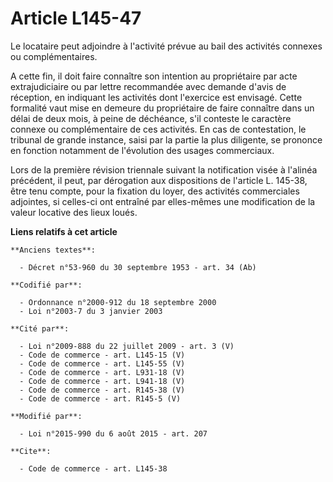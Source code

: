 # Article L145-47

Le locataire peut adjoindre à l'activité prévue au bail des activités connexes ou complémentaires.

A cette fin, il doit faire connaître son intention au propriétaire par acte extrajudiciaire ou par lettre recommandée avec
demande d'avis de réception, en indiquant les activités dont l'exercice est envisagé. Cette formalité vaut mise en demeure du
propriétaire de faire connaître dans un délai de deux mois, à peine de déchéance, s'il conteste le caractère connexe ou
complémentaire de ces activités. En cas de contestation, le tribunal de grande instance, saisi par la partie la plus
diligente, se prononce en fonction notamment de l'évolution des usages commerciaux. 

Lors de la première révision triennale suivant la notification visée à l'alinéa précédent, il peut, par dérogation aux
dispositions de l'article L. 145-38, être tenu compte, pour la fixation du loyer, des activités commerciales adjointes, si
celles-ci ont entraîné par elles-mêmes une modification de la valeur locative des lieux loués.

**Liens relatifs à cet article**

	**Anciens textes**:

	  - Décret n°53-960 du 30 septembre 1953 - art. 34 (Ab)

	**Codifié par**:

	  - Ordonnance n°2000-912 du 18 septembre 2000
	  - Loi n°2003-7 du 3 janvier 2003

	**Cité par**:

	  - Loi n°2009-888 du 22 juillet 2009 - art. 3 (V)
	  - Code de commerce - art. L145-15 (V)
	  - Code de commerce - art. L145-55 (V)
	  - Code de commerce - art. L931-18 (V)
	  - Code de commerce - art. L941-18 (V)
	  - Code de commerce - art. R145-38 (V)
	  - Code de commerce - art. R145-5 (V)

	**Modifié par**:

	  - Loi n°2015-990 du 6 août 2015 - art. 207

	**Cite**:

	  - Code de commerce - art. L145-38
